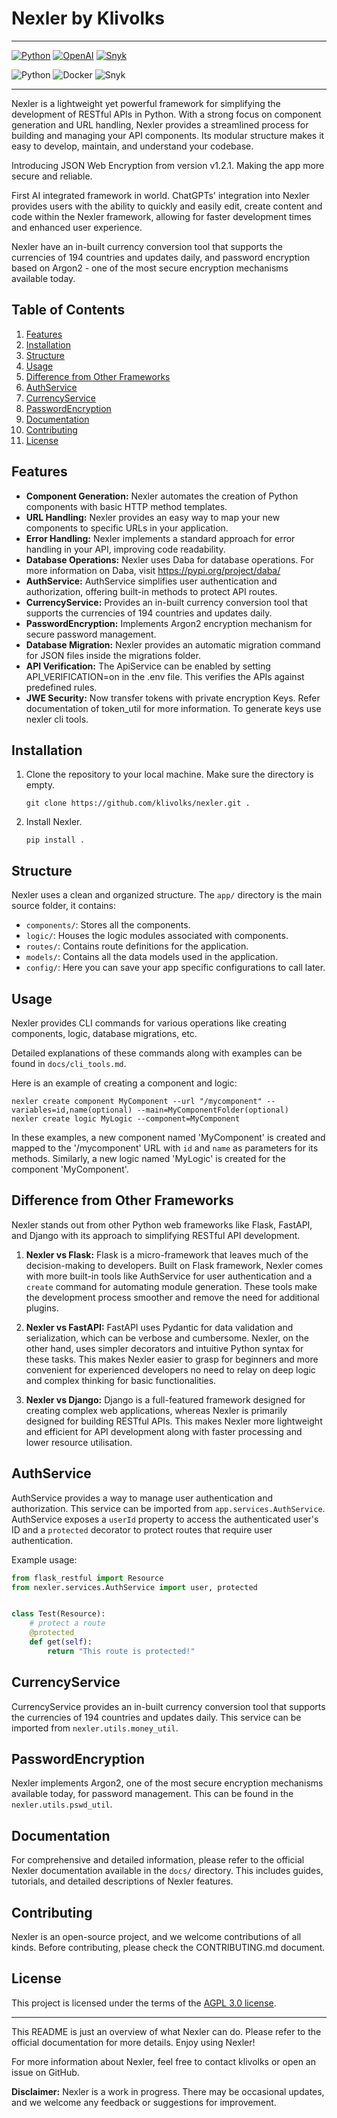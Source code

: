 # Nexler by Klivolks

---

<p align="left">
  <a href="https://www.python.org/"><img alt="Python" src="https://img.shields.io/badge/Python-3776AB?style=for-the-badge&logo=python&logoColor=white"/></a>
  <a href="https://www.openai.com/"><img alt="OpenAI" src="https://img.shields.io/badge/OpenAI-4b11a8?style=for-the-badge&logo=openai&logoColor=white"/></a>
  <a href="https://snyk.io/"><img alt="Snyk" src="https://img.shields.io/badge/Snyk-000000?style=for-the-badge&logo=snyk&logoColor=white"/></a>
</p>

![Python](https://img.shields.io/badge/python-v3.10+-blue.svg)
![Docker](https://img.shields.io/badge/docker%20build-automated-066da5.svg)
![Snyk](https://img.shields.io/badge/Snyk-Security-orange.svg)


---

Nexler is a lightweight yet powerful framework for simplifying the development of RESTful APIs in Python. With a strong focus on component generation and URL handling, Nexler provides a streamlined process for building and managing your API components. Its modular structure makes it easy to develop, maintain, and understand your codebase.

Introducing JSON Web Encryption from version v1.2.1. Making the app more secure and reliable.

First AI integrated framework in world. ChatGPTs' integration into Nexler provides users with the ability to quickly and easily edit, create content and code within the Nexler framework, allowing for faster development times and enhanced user experience.

Nexler have an in-built currency conversion tool that supports the currencies of 194 countries and updates daily, and password encryption based on Argon2 - one of the most secure encryption mechanisms available today. 

## Table of Contents

1. [Features](#features)
2. [Installation](#installation)
3. [Structure](#structure)
4. [Usage](#usage)
5. [Difference from Other Frameworks](#difference-from-other-frameworks)
6. [AuthService](#authservice)
7. [CurrencyService](#currencyservice)
8. [PasswordEncryption](#passwordencryption)
9. [Documentation](#documentation)
10. [Contributing](#contributing)
11. [License](#license)

## Features

- **Component Generation:** Nexler automates the creation of Python components with basic HTTP method templates.
- **URL Handling:** Nexler provides an easy way to map your new components to specific URLs in your application.
- **Error Handling:** Nexler implements a standard approach for error handling in your API, improving code readability.
- **Database Operations:** Nexler uses Daba for database operations. For more information on Daba, visit https://pypi.org/project/daba/
- **AuthService:** AuthService simplifies user authentication and authorization, offering built-in methods to protect API routes.
- **CurrencyService:** Provides an in-built currency conversion tool that supports the currencies of 194 countries and updates daily.
- **PasswordEncryption:** Implements Argon2 encryption mechanism for secure password management.
- **Database Migration:** Nexler provides an automatic migration command for JSON files inside the migrations folder.
- **API Verification:** The ApiService can be enabled by setting API_VERIFICATION=on in the .env file. This verifies the APIs against predefined rules.
- **JWE Security:** Now transfer tokens with private encryption Keys. Refer documentation of token_util for more information. To generate keys use nexler cli tools.

## Installation

1. Clone the repository to your local machine. Make sure the directory is empty.
    ```shell
    git clone https://github.com/klivolks/nexler.git .
    ```

2. Install Nexler.
    ```shell
    pip install .
    ```

## Structure

Nexler uses a clean and organized structure. The `app/` directory is the main source folder, it contains:

- `components/`: Stores all the components.
- `logic/`: Houses the logic modules associated with components.
- `routes/`: Contains route definitions for the application.
- `models/`: Contains all the data models used in the application.
- `config/`: Here you can save your app specific configurations to call later.

## Usage

Nexler provides CLI commands for various operations like creating components, logic, database migrations, etc.

 Detailed explanations of these commands along with examples can be found in `docs/cli_tools.md`.

Here is an example of creating a component and logic:

```shell
nexler create component MyComponent --url "/mycomponent" --variables=id,name(optional) --main=MyComponentFolder(optional)
nexler create logic MyLogic --component=MyComponent
```

In these examples, a new component named 'MyComponent' is created and mapped to the '/mycomponent' URL with `id` and `name` as parameters for its methods. Similarly, a new logic named 'MyLogic' is created for the component 'MyComponent'.

## Difference from Other Frameworks

Nexler stands out from other Python web frameworks like Flask, FastAPI, and Django with its approach to simplifying RESTful API development.

1. **Nexler vs Flask:** Flask is a micro-framework that leaves much of the decision-making to developers. Built on Flask framework, Nexler comes with more built-in tools like AuthService for user authentication and a `create` command for automating module generation. These tools make the development process smoother and remove the need for additional plugins.

2. **Nexler vs FastAPI:** FastAPI uses Pydantic for data validation and serialization, which can be verbose and cumbersome. Nexler, on the other hand, uses simpler decorators and intuitive Python syntax for these tasks. This makes Nexler easier to grasp for beginners and more convenient for experienced developers no need to relay on deep logic and complex thinking for basic functionalities.

3. **Nexler vs Django:** Django is a full-featured framework designed for creating complex web applications, whereas Nexler is primarily designed for building RESTful APIs. This makes Nexler more lightweight and efficient for API development along with faster processing and lower resource utilisation.

## AuthService

AuthService provides a way to manage user authentication and authorization. This service can be imported from `app.services.AuthService`. AuthService exposes a `userId` property to access the authenticated user's ID and a `protected` decorator to protect routes that require user authentication.

Example usage:

```python
from flask_restful import Resource
from nexler.services.AuthService import user, protected


class Test(Resource):
    # protect a route
    @protected
    def get(self):
        return "This route is protected!"
```

## CurrencyService

CurrencyService provides an in-built currency conversion tool that supports the currencies of 194 countries and updates daily. This service can be imported from `nexler.utils.money_util`.

## PasswordEncryption

Nexler implements Argon2, one of the most secure encryption mechanisms available today, for password management. This can be found in the `nexler.utils.pswd_util`.

## Documentation

For comprehensive and detailed information, please refer to the official Nexler documentation available in the `docs/` directory. This includes guides, tutorials, and detailed descriptions of Nexler features.

## Contributing

Nexler is an open-source project, and we welcome contributions of all kinds. Before contributing, please check the CONTRIBUTING.md document.

## License

This project is licensed under the terms of the [AGPL 3.0 license](LICENSE).

---

This README is just an overview of what Nexler can do. Please refer to the official documentation for more details. Enjoy using Nexler!

For more information about Nexler, feel free to contact klivolks or open an issue on GitHub.

**Disclaimer:** Nexler is a work in progress. There may be occasional updates, and we welcome any feedback or suggestions for improvement.